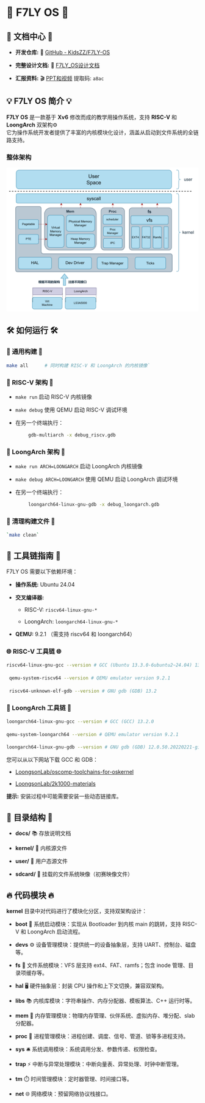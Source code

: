 

# 🚀 F7LY OS 🚀

## 🌟 文档中心 🌟

- **开发仓库:** 🔗 [GitHub - KidsZZ/F7LY-OS](https://github.com/KidsZZ/F7LY-OS)
    
- **完整设计文档:** 📄 [F7LY_OS设计文档](docs/F7LY_OS设计文档.pdf)
    
- **汇报资料:** 🎬 [PPT和视频](https://pan.baidu.com/s/1FR3LMaC9YEpjRo3k6oIS8A) 提取码: `a8ac`
    

## 💡 F7LY OS 简介 💡

**F7LY OS** 是一款基于 **Xv6** 修改而成的教学用操作系统，支持 **RISC-V** 和 **LoongArch** 双架构⚙️  
它为操作系统开发者提供了丰富的内核模块化设计，涵盖从启动到文件系统的全链路支持。
### 整体架构
<img src="./图片/整体架构.png" alt="整体框架" width="900"/>

## 🛠️ 如何运行 🛠️

### 🚀 通用构建 🚀

```bash
make all      # 同时构建 RISC-V 和 LoongArch 的内核镜像`
```
### 🎯 RISC-V 架构 🎯

- `make run` 启动 RISC-V 内核镜像
    
- `make debug` 使用 QEMU 启动 RISC-V 调试环境
    
- 在另一个终端执行：
```bash
        gdb-multiarch -x debug_riscv.gdb
```
### 🐉 LoongArch 架构 🐉

- `make run ARCH=LOONGARCH` 启动 LoongArch 内核镜像
    
- `make debug ARCH=LOONGARCH` 使用 QEMU 启动 LoongArch 调试环境
    
- 在另一个终端执行：
    
```bash
        loongarch64-linux-gnu-gdb -x debug_loongarch.gdb
```

### 🧹 清理构建文件 🧹

```bash
`make clean`
```

## 🔧 工具链指南 🔧

F7LY OS 需要以下依赖环境：

- **操作系统:** Ubuntu 24.04
    
- **交叉编译器:**
    
    - RISC-V: `riscv64-linux-gnu-*`
        
    - LoongArch: `loongarch64-linux-gnu-*`
        
- **QEMU:** 9.2.1 （需支持 riscv64 和 loongarch64）
    

### 🌐 RISC-V 工具链 🌐

```bash
riscv64-linux-gnu-gcc --version # GCC (Ubuntu 13.3.0-6ubuntu2~24.04) 13.3.0 

 qemu-system-riscv64 --version # QEMU emulator version 9.2.1  

 riscv64-unknown-elf-gdb --version # GNU gdb (GDB) 13.2
```
### 🐲 LoongArch 工具链 🐲

```bash
loongarch64-linux-gnu-gcc --version # GCC (GCC) 13.2.0  

qemu-system-loongarch64 --version # QEMU emulator version 9.2.1  

loongarch64-linux-gnu-gdb --version # GNU gdb (GDB) 12.0.50.20220221-git
```

您可以从以下网站下载 GCC 和 GDB：

- [LoongsonLab/oscomp-toolchains-for-oskernel](https://github.com/LoongsonLab/oscomp-toolchains-for-oskernel/releases)
    
- [LoongsonLab/2k1000-materials](https://github.com/LoongsonLab/2k1000-materials/releases)
    

**提示:** 安装过程中可能需要安装一些动态链接库。

## 📁 目录结构 📁

- **docs/** 📚 存放说明文档
    
- **kernel/** 🧩 内核源文件
    
- **user/** 👤 用户态源文件
    
- **sdcard/** 💽 挂载的文件系统映像（初赛映像文件）
    

## 🔥 代码模块 🔥

**kernel** 目录中对代码进行了模块化分区，支持双架构设计：

- **boot** 🚀 系统启动模块：实现从 Bootloader 到内核 main 的跳转，支持 RISC-V 和 LoongArch 启动流程。
    
- **devs** ⚙️ 设备管理模块：提供统一的设备抽象层，支持 UART、控制台、磁盘等。
    
- **fs** 📂 文件系统模块：VFS 层支持 ext4、FAT、ramfs；包含 inode 管理、目录项缓存等。
    
- **hal** 🖥️ 硬件抽象层：封装 CPU 操作和上下文切换，兼容双架构。
    
- **libs** 📚 内核库模块：字符串操作、内存分配器、模板算法、C++ 运行时等。
    
- **mem** 🧠 内存管理模块：物理内存管理、伙伴系统、虚拟内存、堆分配、slab 分配器。
    
- **proc** 👥 进程管理模块：进程创建、调度、信号、管道、锁等多进程支持。
    
- **sys** 🛎️ 系统调用模块：系统调用分发、参数传递、权限检查。
    
- **trap** ⚡ 中断与异常处理模块：中断向量表、异常处理、时钟中断管理。
    
- **tm** ⏱️ 时间管理模块：定时器管理、时间接口等。
    
- **net** 🌐 网络模块：预留网络协议栈接口。